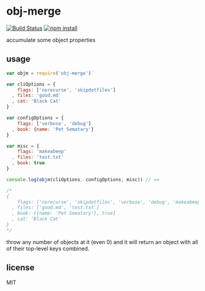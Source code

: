 obj-merge
====

[![Build Status](http://img.shields.io/travis/jarofghosts/wack.svg?style=flat)](https://travis-ci.org/jarofghosts/obj-merge)
[![npm install](http://img.shields.io/npm/dm/obj-merge.svg?style=flat)](https://www.npmjs.org/package/obj-merge)

accumulate some object properties

## usage

```js
var objm = require('obj-merge')

var cliOptions = {
    flags: ['norecurse', 'skipdotfiles']
  , files: 'good.md'
  , cat: 'Black Cat'
}

var configOptions = {
    flags: ['verbose', 'debug']
  , book: {name: 'Pet Sematary'}
}

var misc = {
    flags: 'makeabeep'
  , files: 'test.txt'
  , book: true
}

console.log(objm(cliOptions, configOptions, misc)) // =>

/*
{
    flags: ['norecurse', 'skipdotfiles', 'verbose', 'debug', 'makeabeep']
  , files: ['good.md', 'test.txt']
  , book: [{name: 'Pet Sematary'}, true]
  , cat: 'Black Cat'
}
*/
```

throw any number of objects at it (even 0) and it will return an object with
all of their top-level keys combined.

## license

MIT

